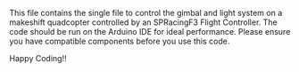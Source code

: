 This file contains the single file to control the gimbal and light system on a makeshift quadcopter controlled by an SPRacingF3 Flight Controller.
The code should be run on the Arduino IDE for ideal performance.
Please ensure you have compatible components before you use this code.

Happy Coding!!
